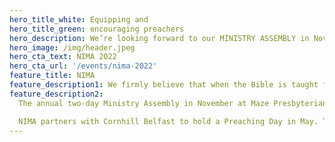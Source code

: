 ```yaml
---
hero_title_white: Equipping and
hero_title_green: encouraging preachers
hero_description: We’re looking forward to our MINISTRY ASSEMBLY in November and encourage you to SAVE THE DATE. We have decided not to increase our costs despite inflationary pressures at £55 for the full assembly and £35 for a single day. For those who are unwaged it is £40 and £25. Booking will open in September.
hero_image: /img/header.jpeg
hero_cta_text: NIMA 2022
hero_cta_url: '/events/nima-2022'
feature_title: NIMA
feature_description1: We firmly believe that when the Bible is taught faithfully and relevantly the voice of God is heard in a living and powerful way. We therefore seek to encourage those engaged in a preaching ministry to see the expounding of Scripture as the pressing need in today’s church and aim to equip them for this exacting task.
feature_description2:
  The annual two-day Ministry Assembly in November at Maze Presbyterian Church, which Is fully-catered, is slanted towards those in full-time preaching ministries but Bible students and spouses of Gospel workers are very welcome.

  NIMA partners with Cornhill Belfast to hold a Preaching Day in May. This is a one-day uncatered event which is open to anyone who is involved in teaching the Bible.
---
```

